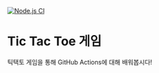 [![Node.js CI](https://github.com/CheolWoongChoi/Github-actions-memo/actions/workflows/node.js.yml/badge.svg)](https://github.com/CheolWoongChoi/Github-actions-memo/actions/workflows/node.js.yml)
# Tic Tac Toe 게임

틱택토 게임을 통해 GitHub Actions에 대해 배워봅시다! 


